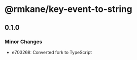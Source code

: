 # @rmkane/key-event-to-string

## 0.1.0

### Minor Changes

- e703268: Converted fork to TypeScript
